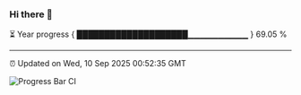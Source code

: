 ### Hi there 👋

⏳ Year progress { ████████████████████▁▁▁▁▁▁▁▁▁▁ } 69.05 %

---

⏰ Updated on Wed, 10 Sep 2025 00:52:35 GMT

![Progress Bar CI](https://github.com/Shyam-Makwana/GitHub-Actions-Demo/workflows/Progress%20Bar%20CI/badge.svg)
